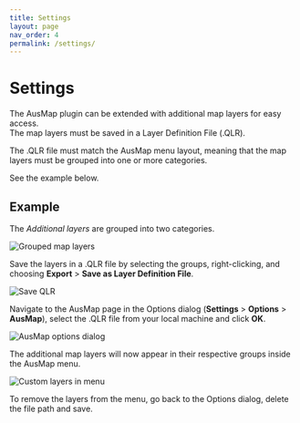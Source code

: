 ```yaml
---
title: Settings
layout: page
nav_order: 4
permalink: /settings/
---
```


# Settings

The AusMap plugin can be extended with additional map layers for easy access.  
The map layers must be saved in a Layer Definition File (.QLR).  

The .QLR file must match the AusMap menu layout, meaning that the map layers must be grouped into one or more categories.  

See the example below.

## Example

The *Additional layers* are grouped into two categories.

![Grouped map layers](/assets/images/grouped-layers.png)

Save the layers in a .QLR file by selecting the groups, right-clicking, and choosing **Export** > **Save as Layer Definition File**.

![Save QLR](/assets/images/save-qlr.png)

Navigate to the AusMap page in the Options dialog (**Settings** > **Options** > **AusMap**), select the .QLR file from your local machine and click **OK**.  

![AusMap options dialog](/assets/images/options-dialog.png)

The additional map layers will now appear in their respective groups inside the AusMap menu.  

![Custom layers in menu](/assets/images/new_layers_in_menu.png)

To remove the layers from the menu, go back to the Options dialog, delete the file path and save.
